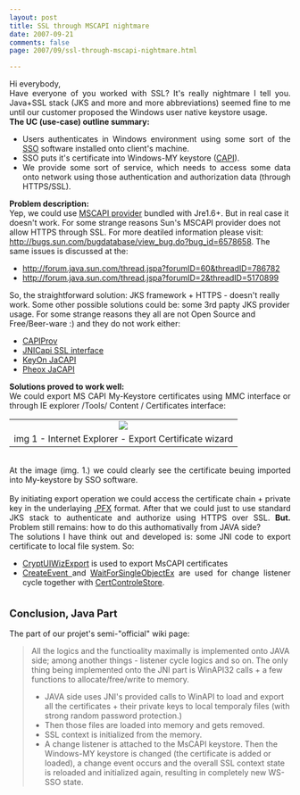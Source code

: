 ```yaml
---
layout: post
title: SSL through MSCAPI nightmare
date: 2007-09-21
comments: false
page: 2007/09/ssl-through-mscapi-nightmare.html

---
```


<div style="text-align: justify;">Hi everybody,<br />Have everyone of you worked with SSL? It's really nightmare I tell you. Java+SSL stack (JKS and more and more abbreviations) seemed fine to me until our customer proposed the Windows user native keystore usage.<br /><span style="font-weight: bold;">The UC (use-case) outline summary: </span></div><ul style="text-align: justify;"><li>Users authenticates in Windows environment using some sort of the <a href="http://en.wikipedia.org/wiki/Single_sign-on">SSO</a> software installed onto client's machine.<br /></li><li>SSO puts it's certificate into Windows-MY keystore (<a href="http://en.wikipedia.org/wiki/MS_CAPI">CAPI</a>).</li><li>We provide some sort of service, which needs to access some data onto network using those authentication and authorization data (through HTTPS/SSL).</li></ul><div style="text-align: justify;"><span style="font-weight: bold;">Problem description:</span></div>Yep, we could use <a href="http://java.sun.com/javase/6/docs/technotes/guides/security/SunProviders.html#SunMSCAPI">MSCAPI provider</a> bundled with Jre1.6+. But in real case it doesn't work. For some strange reasons Sun's MSCAPI provider does not allow HTTPS through SSL.  For more deatiled information please visit: <a href="http://bugs.sun.com/bugdatabase/view_bug.do?bug_id=6578658">http://bugs.sun.com/bugdatabase/view_bug.do?bug_id=6578658</a>. The same issues is discussed at the:<br /><ul style="text-align: justify;"><li><a href="http://forum.java.sun.com/thread.jspa?forumID=60&amp;threadID=786782">http://forum.java.sun.com/thread.jspa?forumID=60&amp;threadID=786782</a></li><li><a href="http://forum.java.sun.com/thread.jspa?forumID=2&amp;threadID=5170899">http://forum.java.sun.com/thread.jspa?forumID=2&amp;threadID=5170899</a></li></ul>So, the straightforward solution: JKS framework + HTTPS - doesn't really work. Some other possible solutions could be: some 3rd papty JKS provider usage. For some strange reasons they all are not Open Source and Free/Beer-ware :) and they do not work either:<br /><ul style="text-align: justify;"><li><a href="http://rcardon.free.fr/websign">CAPIProv</a></li><li><a href="http://sourceforge.net/projects/jnicapi/">JNICapi SSL interface</a></li><li><a href="http://www.keyon.ch/en/Produkte/JavaJCE/JACAPI/index.htm">KeyOn JaCAPI</a></li><li><a href="http://pheox.com/products/jcapi/">Pheox JaCAPI</a></li></ul><div style="text-align: justify;"><div style="text-align: justify;"><span style="font-weight: bold;">Solutions proved to work well:</span><br />We could export MS CAPI My-Keystore certificates using MMC interface or through IE explorer /Tools/&nbsp;Content / Certificates interface:<br /><table align="center" cellpadding="0" cellspacing="0" class="tr-caption-container" style="margin-left: auto; margin-right: auto; text-align: center;"><tbody><tr><td style="text-align: center;"><a href="https://lh4.googleusercontent.com/-Jv9f9GyF-NM/TXXseJKSeJI/AAAAAAAAEKU/Pat9SemtDSE/s1600/2011-03-08_0938.png" imageanchor="1" style="margin-left: auto; margin-right: auto;"><img border="0" src="https://lh4.googleusercontent.com/-Jv9f9GyF-NM/TXXseJKSeJI/AAAAAAAAEKU/Pat9SemtDSE/s1600/2011-03-08_0938.png" /></a></td></tr><tr><td class="tr-caption" style="text-align: center;">img 1 - Internet Explorer - Export Certificate wizard</td></tr></tbody></table><br /></div>At the image (img. 1.) we could clearly see the certificate beuing imported into My-keystore by SSO software. <span style="font-weight: bold;"><br /></span><br />By initiating export operation we could access the certificate chain + private key in the underlaying <a href="http://en.wikipedia.org/wiki/PKCS">.PFX</a> format. After that we could just to use standard JKS stack to authenticate and authorize using HTTPS over SSL.  <span style="font-weight: bold;">But.</span> Problem still remains: how to do this authomativally from JAVA side?<br />The solutions I have think out and developed is: some JNI code to export certificate to local file system. So:<br /><ul><li><a href="http://msdn2.microsoft.com/en-us/library/aa380395.aspx">CryptUIWizExport</a> is used to export MsCAPI certificates</li><li><a href="http://msdn2.microsoft.com/en-us/library/ms682396.aspx">CreateEvent </a> and <a href="http://msdn2.microsoft.com/en-us/library/ms687036.aspx">WaitForSingleObjectEx</a> are  used for change listener cycle together with <a href="http://msdn2.microsoft.com/en-us/library/aa376031.aspx">CertControleStore</a>.</li></ul><span style="font-size: 130%;"><span style="font-weight: bold;"><br />Conclusion, Java Part</span><br /></span><br /><div style="text-align: left;"><span style="font-size: 100%;">The part of our projet's semi-"official" wiki page:</span><br /><blockquote>All the logics and the functioality maximally is implemented onto JAVA side; among another things - listener cycle logics and so on.  The only thing being implemented onto the JNI part is WinAPI32 calls + a few functions to allocate/free/write to memory.<br /><ul><li>JAVA side uses JNI's provided calls to WinAPI to load and export all the certificates + their private keys to local temporaly files (with strong random password protection.)</li><li>Then those files are loaded into memory and gets removed.</li><li>SSL context is initialized from the memory.</li><li>A change listener is attached to the MsCAPI keystore. Then the Windows-MY keystore is changed (the certificate is added or loaded), a change event occurs and the overall SSL context state is reloaded and initialized again, resulting in completely new WS-SSO state.</li></ul></blockquote></div></div>
